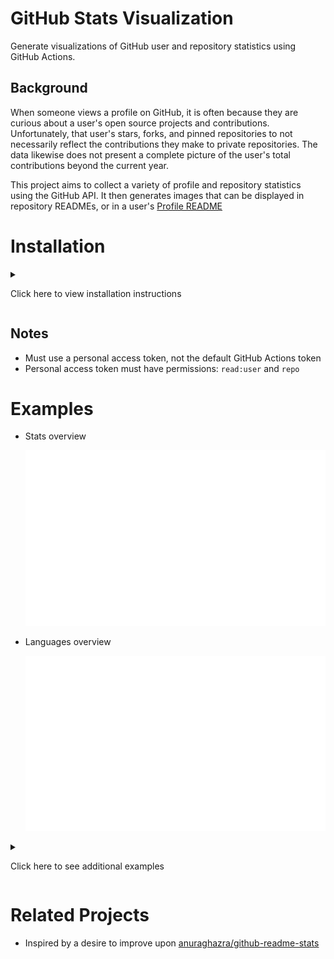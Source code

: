 # GitHub Stats Visualization

Generate visualizations of GitHub user and repository statistics using GitHub
Actions.

## Background

When someone views a profile on GitHub, it is often because they are curious
about a user's open source projects and contributions. Unfortunately, that
user's stars, forks, and pinned repositories to not necessarily reflect the
contributions they make to private repositories. The data likewise does not
present a complete picture of the user's total contributions beyond the current
year.

This project aims to collect a variety of profile and repository statistics
using the GitHub API. It then generates images that can be displayed in
repository READMEs, or in a user's [Profile
README](https://docs.github.com/en/github/setting-up-and-managing-your-github-profile/managing-your-profile-readme)

# Installation

<details>

<summary>

Click here to view installation instructions

</summary>

<!-- TODO -->
TODO

</details>

## Notes

- Must use a personal access token, not the default GitHub Actions token
- Personal access token must have permissions: `read:user` and `repo`

# Examples

- Stats overview

  ![](https://github.com/jstrieb/github-stats/blob/master/generated/overview.svg)

- Languages overview

  ![](https://github.com/jstrieb/github-stats/blob/master/generated/languages.svg)

<details>

<summary>

Click here to see additional examples

</summary>

- More to come later

</details>

# Related Projects

- Inspired by a desire to improve upon
  [anuraghazra/github-readme-stats](https://github.com/anuraghazra/github-readme-stats)
